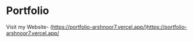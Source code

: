 # Portfolio

Visit my Website- (https://portfolio-arshnoor7.vercel.app/)https://portfolio-arshnoor7.vercel.app/
